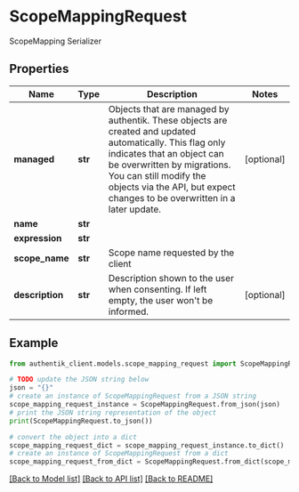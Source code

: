 # ScopeMappingRequest

ScopeMapping Serializer

## Properties

Name | Type | Description | Notes
------------ | ------------- | ------------- | -------------
**managed** | **str** | Objects that are managed by authentik. These objects are created and updated automatically. This flag only indicates that an object can be overwritten by migrations. You can still modify the objects via the API, but expect changes to be overwritten in a later update. | [optional] 
**name** | **str** |  | 
**expression** | **str** |  | 
**scope_name** | **str** | Scope name requested by the client | 
**description** | **str** | Description shown to the user when consenting. If left empty, the user won&#39;t be informed. | [optional] 

## Example

```python
from authentik_client.models.scope_mapping_request import ScopeMappingRequest

# TODO update the JSON string below
json = "{}"
# create an instance of ScopeMappingRequest from a JSON string
scope_mapping_request_instance = ScopeMappingRequest.from_json(json)
# print the JSON string representation of the object
print(ScopeMappingRequest.to_json())

# convert the object into a dict
scope_mapping_request_dict = scope_mapping_request_instance.to_dict()
# create an instance of ScopeMappingRequest from a dict
scope_mapping_request_from_dict = ScopeMappingRequest.from_dict(scope_mapping_request_dict)
```
[[Back to Model list]](../README.md#documentation-for-models) [[Back to API list]](../README.md#documentation-for-api-endpoints) [[Back to README]](../README.md)


